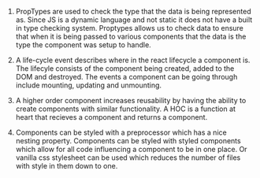 1. PropTypes are used to check the type that the data is being represented as. Since JS is a dynamic language and not static
  it does not have a built in type checking system. Proptypes allows us to check data to ensure that when it is being passed to 
  various components that the data is the type the component was setup to handle.

2. A life-cycle event describes where in the react lifecycle a component is. The lifecyle consists of the component being created, added to the DOM and destroyed. The events a component can be going through include mounting, updating and unmounting.

3. A higher order component increases reusability by having the ability to create components with similar functionality. A HOC is a function at heart that recieves a component and returns a component.

4. Components can be styled with a preprocessor which has a nice nesting property. Components can be styled with styled components which allow for all code influencing a component to be in one place. Or vanilla css stylesheet can be used which reduces the number of files with style in them down to one.